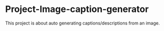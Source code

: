 # Project-Image-caption-generator

This project is about auto generating captions/descriptions from an image.
